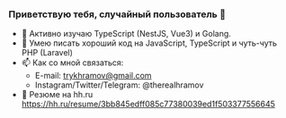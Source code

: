 ### Приветствую тебя, случайный пользователь 👋

- 🌱 Активно изучаю TypeScript (NestJS, Vue3) и Golang.
- :muscle: Умею писать хороший код на JavaScript, TypeScript и чуть-чуть PHP (Laravel)
- 📫 Как со мной связаться: 
  - E-mail: trykhramov@gmail.com
  - Instagram/Twitter/Telegram: @therealhramov
- :calling: Резюме на hh.ru https://hh.ru/resume/3bb845edff085c77380039ed1f503377556645

